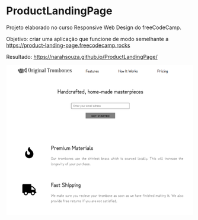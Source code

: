 # ProductLandingPage
Projeto elaborado no curso Responsive Web Design do freeCodeCamp.

Objetivo: criar uma aplicação que funcione de modo semelhante a https://product-landing-page.freecodecamp.rocks

Resultado: https://narahsouza.github.io/ProductLandingPage/

![Product Landing Page](img/product-landing-page.png)
